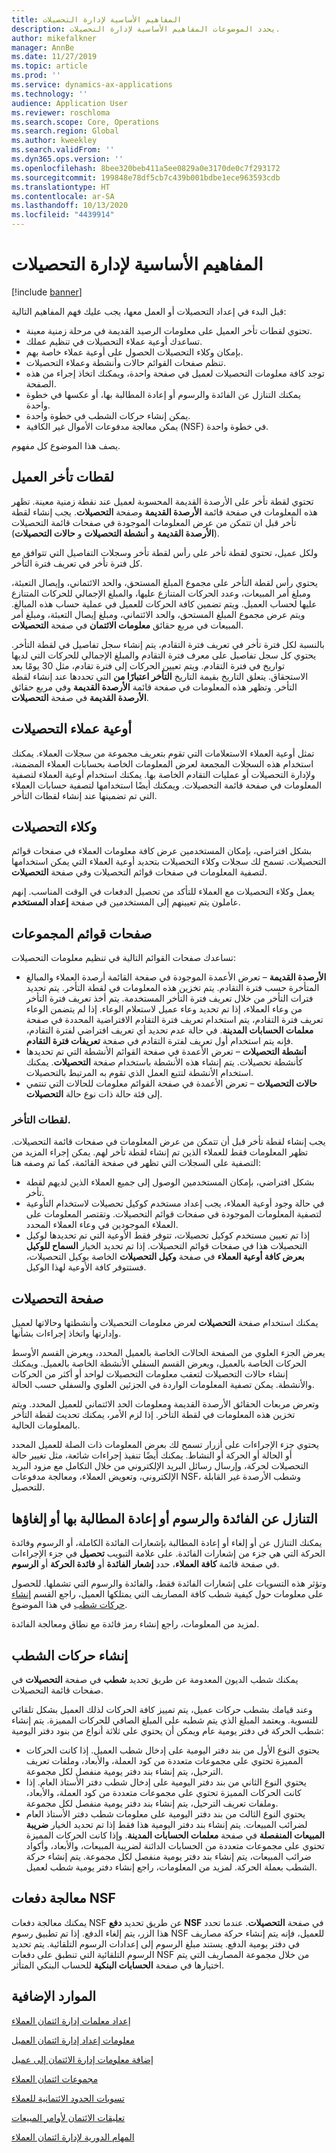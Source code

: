 ```yaml
---
title: المفاهيم الأساسية لإدارة التحصيلات
description: يحدد الموضوعات المفاهيم الأساسية لإدارة التحصيلات.
author: mikefalkner
manager: AnnBe
ms.date: 11/27/2019
ms.topic: article
ms.prod: ''
ms.service: dynamics-ax-applications
ms.technology: ''
audience: Application User
ms.reviewer: roschloma
ms.search.scope: Core, Operations
ms.search.region: Global
ms.author: kweekley
ms.search.validFrom: ''
ms.dyn365.ops.version: ''
ms.openlocfilehash: 8bee320beb411a5ee0829a0e3170de0c7f293172
ms.sourcegitcommit: 199848e78df5cb7c439b001bdbe1ece963593cdb
ms.translationtype: HT
ms.contentlocale: ar-SA
ms.lasthandoff: 10/13/2020
ms.locfileid: "4439914"
---
```

# <a name="collections-management-key-concepts"></a>المفاهيم الأساسية لإدارة التحصيلات

[!include [banner](../includes/banner.md)]

قبل البدء في إعداد التحصيلات أو العمل معها، يجب عليك فهم المفاهيم التالية:

- تحتوي لقطات تأخر العميل على معلومات الرصيد القديمة في مرحلة زمنية معينة.
- تساعدك أوعية عملاء التحصيلات في تنظيم عملك.
- بإمكان وكلاء التحصيلات الحصول على أوعية عملاء خاصة بهم.
- تنظم صفحات القوائم حالات وأنشطة وعملاء التحصيلات.
- توجد كافة معلومات التحصيلات لعميل في صفحة واحدة، ويمكنك اتخاذ إجراء من هذه الصفحة.
- يمكنك التنازل عن الفائدة والرسوم أو إعادة المطالبة بها، أو عكسها‬ في خطوة واحدة.
- يمكن إنشاء حركات الشطب في خطوة واحدة.
- يمكن معالجة مدفوعات الأموال غير الكافية (NSF) في خطوة واحدة.

يصف هذا الموضوع كل مفهوم.

## <a name="customer-aging-snapshots"></a>لقطات تأخر العميل 

تحتوي لقطة تأخر على الأرصدة القديمة المحسوبة لعميل عند نقطة زمنية معينة. تظهر هذه المعلومات في صفحة قائمة **الأرصدة القديمة** وصفحة **التحصيلات**. يجب إنشاء لقطة تأخر قبل ان تتمكن من عرض المعلومات الموجودة في صفحات قائمة التحصيلات (**الأرصدة القديمة‬** و **أنشطة التحصيلات** و **حالات التحصيلات‬**).

ولكل عميل، تحتوي لقطة تأخر على رأس لقطة تأخر وسجلات التفاصيل التي تتوافق مع كل فترة تأخر في تعريف فترة التأخر.

يحتوي رأس لقطة التأخر على مجموع المبلغ المستحق، والحد الائتماني، وإيصال التعبئة، ومبلغ أمر المبيعات، وعدد الحركات المتنازع عليها، والمبلغ الإجمالي للحركات المتنازع عليها لحساب العميل. ويتم تضمين كافة الحركات للعميل في عملية حساب هذه المبالغ. ويتم عرض مجموع المبلغ المستحق، والحد الائتماني، ومبلغ إيصال التعبئة، ومبلغ أمر المبيعات في مربع حقائق **معلومات الائتمان** في صفحة **التحصيلات**.

بالنسبة لكل فترة تأخر في تعريف فترة التقادم، يتم إنشاء سجل تفاصيل في لقطة التأخر. يحتوي كل سجل تفاصيل على معرف فترة التقادم والمبلغ الإجمالي للحركات التي لديها تواريخ في فترة التقادم. ويتم تعيين الحركات إلى فترة تقادم، مثل 30 يومًا بعد الاستحقاق. يتعلق التاريخ بقيمة التاريخ **التأخر اعتبارًا من** التي تحددها عند إنشاء لقطة التأخر. وتظهر هذه المعلومات في صفحة قائمة **الأرصدة القديمة‬** وفي مربع حقائق **الأرصدة القديمة** في صفحة **التحصيلات**.

## <a name="collections-customer-pools"></a> أوعية عملاء التحصيلات

تمثل أوعية العملاء الاستعلامات التي تقوم بتعريف مجموعة من سجلات العملاء. يمكنك استخدام هذه السجلات المجمعة لعرض المعلومات الخاصة بحسابات العملاء المضمنة، ولإدارة التحصيلات أو عمليات التقادم الخاصة بها. يمكنك استخدام أوعية العملاء لتصفية المعلومات في صفحة قائمة التحصيلات. ويمكنك أيضًا استخدامها لتصفية حسابات العملاء التي تم تضمينها عند إنشاء لقطات التأخر.

## <a name="collections-agents"></a>وكلاء التحصيلات

بشكل افتراضي، بإمكان المستخدمين عرض كافة معلومات العملاء في صفحات قوائم التحصيلات. تسمح لك سجلات وكلاء التحصيلات بتحديد أوعية العملاء التي يمكن استخدامها لتصفية المعلومات في صفحات قوائم التحصيلات وفي صفحة **التحصيلات**.

يعمل وكلاء التحصيلات مع العملاء للتأكد من تحصيل الدفعات في الوقت المناسب. إنهم عاملون يتم تعيينهم إلى المستخدمين في صفحة **إعداد المستخدم**.

## <a name="collections-list-pages"></a>صفحات قوائم المجموعات

تساعدك صفحات القوائم التالية في تنظيم معلومات التحصيلات:

- **الأرصدة القديمة** – تعرض الأعمدة الموجودة في صفحة القائمة أرصدة العملاء والمبالغ المتأخرة حسب فترة التقادم. يتم تخزين هذه المعلومات في لقطة التأخر. يتم تحديد فترات التأخر من خلال تعريف فترة التأخر المستخدمة. يتم أخذ تعريف فترة التأخر من وعاء العملاء، إذا تم تحديد وعاء عميل لاستعلام الوعاء. إذا لم يتضمن الوعاء تعريف فترة التقادم، يتم استخدام تعريف فترة التقادم الافتراضية المحددة في صفحة **معلمات الحسابات المدينة**. في حالة عدم تحديد أي تعريف افتراضي لفترة التقادم، فإنه يتم استخدام أول تعريف لفترة التقادم في صفحة **تعريفات فترة التقادم**.
- **أنشطة التحصيلات** – تعرض الأعمدة في صفحة القوائم الأنشطة التي تم تحديدها كأنشطة تحصيلات. يتم إنشاء هذه الأنشطة باستخدام صفحة **التحصيلات**. يمكنك استخدام الأنشطة لتتبع العمل الذي تقوم به المرتبط بالتحصيلات.
- **حالات التحصيلات** – تعرض الأعمدة في صفحة القوائم معلومات للحالات التي تنتمي إلى فئة حالة ذات نوع حالة **التحصيلات**.

### <a name="aging-snapshots"></a>لقطات التأخر.

يجب إنشاء لقطة تأخر قبل أن تتمكن من عرض المعلومات في صفحات قائمة التحصيلات. تظهر المعلومات فقط للعملاء الذين تم إنشاء لقطة تأخر لهم. يمكن إجراء المزيد من التصفية على السجلات التي تظهر في صفحة القائمة، كما تم وصفه هنا:

- بشكل افتراضي، بإمكان المستخدمين الوصول إلى جميع العملاء الذين لديهم لقطة تأخر.
- في حالة وجود أوعية العملاء، يجب إعداد مستخدم كوكيل تحصيلات لاستخدام التأوعية لتصفية المعلومات الموجودة في صفحات قوائم التحصيلات. وتقتصر المعلومات على العملاء الموجودين في وعاء العملاء المحدد.
- إذا تم تعيين مستخدم كوكيل تحصيلات، تتوفر فقط الأوعية التي تم تحديدها لوكيل التحصيلات هذا في صفحات قوائم التحصيلات. إذا تم تحديد الخيار **السماح للوكيل بعرض كافة أوعية العملاء‬** في صفحة **وكيل التحصيلات** الخاصة بوكيل التحصيلات، فستتوفر كافة الأوعية لهذا الوكيل.

## <a name="collections-page"></a> صفحة التحصيلات

يمكنك استخدام صفحة **التحصيلات** لعرض معلومات التحصيلات وأنشطتها وحالاتها لعميل وإدارتها واتخاذ إجراءات بشأنها.

يعرض الجزء العلوي من الصفحة الحالات الخاصة بالعميل المحدد، ويعرض القسم الأوسط الحركات الخاصة بالعميل، ويعرض القسم السفلي الأنشطة الخاصة بالعميل. ويمكنك إنشاء حالات التحصيلات لتعقب معلومات التحصيلات لواحد أو أكثر من الحركات والأنشطة. يمكن تصفية المعلومات الواردة في الجزئين العلوي والسفلي حسب الحالة.

وتعرض مربعات الحقائق الأرصدة القديمة ومعلومات الحد الائتماني للعميل المحدد. ويتم تخزين هذه المعلومات في لقطة التأخر. إذا لزم الأمر، يمكنك تحديث لقطة التأخر بالمعلومات الحالية.

يحتوي جزء الإجراءات على أزرار تسمح لك بعرض المعلومات ذات الصلة للعميل المحدد أو الحالة أو الحركة أو النشاط. يمكنك أيضًا تنفيذ إجراءات شائعة، مثل تغيير حالة التحصيلات لحركة، وإرسال رسائل البريد الإلكتروني من خلال التكامل مع مزود البريد الإلكتروني، وتعويض العملاء، ومعالجة مدفوعات NSF، وشطب الأرصدة غير القابلة للتحصيل.

## <a name="waiving-reinstating-or-reversing-interest-and-fees"></a>التنازل عن الفائدة والرسوم أو إعادة المطالبة بها أو إلغاؤها

يمكنك التنازل عن أو إلغاء أو إعادة المطالبة بإشعارات الفائدة الكاملة، أو الرسوم وفائدة الحركة التي هي جزء من إشعارات الفائدة. على علامة التبويب **تحصيل** في جزء الإجراءات في صفحة قائمة **كافة العملاء**، حدد **إشعار الفائدة** أو **فائدة الحركة** أو **الرسوم**.

وتؤثر هذه التسويات على إشعارات الفائدة فقط، والفائدة والرسوم التي تشملها. للحصول على معلومات حول كيفية شطب كافة المصاريف التي يمتلكها العميل، راجع القسم [إنشاء حركات شطب](#creating-write-off-transactions) في هذا الموضوع.

لمزيد من المعلومات، راجع إنشاء رمز فائدة مع نطاق‬ ومعالجة الفائدة.

## <a name="creating-write-off-transactions"></a>إنشاء حركات الشطب

يمكنك شطب الديون المعدومة عن طريق تحديد **شطب** في صفحة **التحصيلات** في صفحات قائمة التحصيلات.

وعند قيامك بشطب حركات عميل، يتم تمييز كافة الحركات لذلك العميل بشكل تلقائي للتسوية. ويعتمد المبلغ الذي يتم شطبه على المبلغ الصافي للحركات المميزة. يتم إنشاء شطب الحركة في دفتر يومية عام ويمكن أن يحتوي على ثلاثة أنواع من بنود دفتر اليومية:

- يحتوي النوع الأول من بند دفتر اليومية على إدخال شطب العميل. إذا كانت الحركات المميزة تحتوي على مجموعات متعددة من كود العملة، والأبعاد، وملفات تعريف الترحيل، يتم إنشاء بند دفتر يومية منفصل لكل مجموعة.
- يحتوي النوع الثاني من بند دفتر اليومية على إدخال شطب دفتر الأستاذ العام. إذا كانت الحركات المميزة تحتوي على مجموعات متعددة من كود العملة، والأبعاد، وملفات تعريف الترحيل، يتم إنشاء بند دفتر يومية منفصل لكل مجموعة.
- يحتوي النوع الثالث من بند دفتر اليومية على معلومات شطب دفتر الأستاذ العام لضرائب المبيعات. يتم إنشاء بند دفتر اليومية هذا فقط إذا تم تحديد الخيار **ضريبة المبيعات المنفصلة** في صفحة **معلمات الحسابات المدينة**. وإذا كانت الحركات المميزة تحتوي على مجموعات متعددة من الحسابات الدائنة لضريبة المبيعات، والأبعاد، وأكواد ضرائب المبيعات، يتم إنشاء بند دفتر يومية منفصل لكل مجموعة. يتم إنشاء حركة الشطب بعملة الحركة. لمزيد من المعلومات، راجع إنشاء دفتر يومية شطب لعميل.

## <a name="process-nsf-payments"></a>معالجة دفعات NSF

يمكنك معالجة دفعات NSF عن طريق تحديد **دفع NSF** في صفحة **التحصيلات**. عندما تحدد هذا الزر، يتم إلغاء الدفع. إذا تم تطبيق رسوم NSF للعميل، فإنه يتم إنشاء حركة مصاريف في دفتر يومية الدفع. يستند مبلغ الرسوم إلى إعدادات الرسوم التلقائية. يتم تحديد الرسوم التلقائية التي تنطبق على دفعات NSF من خلال مجموعة المصاريف التي يتم اختيارها في صفحة **الحسابات البنكية** للحساب البنكي المتأثر.

## <a name="additional-resources"></a>الموارد الإضافية

[إعداد معلمات إدارة ائتمان العملاء‬‏‫‬](./cm-credit-mgmt-setup.md)

[معلومات إعداد إدارة ائتمان العميل](./cm-setup-information.md)

[إضافة معلومات إدارة الائتمان إلى عميل‏‎](./cm-add-credit-mgmt-information-customer.md)

[مجموعات ائتمان العملاء](./cm-customer-credit-groups.md)

[تسويات الحدود الائتمانية للعملاء](./cm-credit-limit-adjustments.md)

[تعليقات الائتمان لأوامر المبيعات](./cm-sales-order-credit-holds.md)

[المهام الدورية لإدارة ائتمان العملاء](./cm-periodic-tasks.md)
